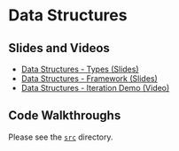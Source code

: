 # Data Structures

## Slides and Videos

- [Data Structures - Types (Slides)](https://drive.google.com/open?id=0BxYofk0iB_upQThpbGphTXlTTEk)
- [Data Structures - Framework (Slides)](https://drive.google.com/open?id=0BxYofk0iB_updENzRGRoRnQ0UEU)
- [Data Structures - Iteration Demo (Video)](https://youtu.be/1Z6zWIG_acE) 

## Code Walkthroughs

Please see the [`src`](src/) directory.
